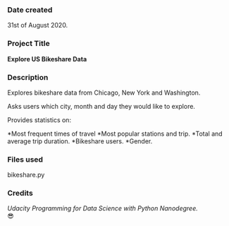 ### Date created
31st of August 2020.

### Project Title
**Explore US Bikeshare Data**

### Description
Explores bikeshare data from Chicago, New York and Washington. 

Asks users which city, month and day they would like to explore.

Provides statistics on:

*Most frequent times of travel
*Most popular stations and trip.
*Total and average trip duration.
*Bikeshare users.
*Gender.

### Files used
bikeshare.py

### Credits
*Udacity Programming for Data Science with Python Nanodegree.*
<br/>
:sunglasses:

